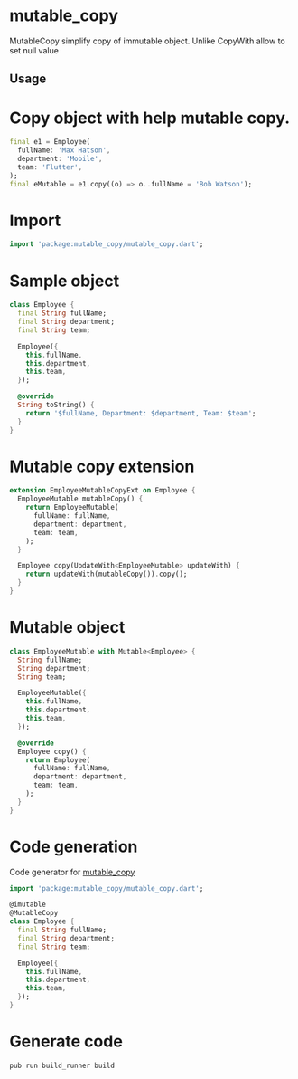 # mutable_copy

MutableCopy simplify copy of immutable object. Unlike CopyWith allow to set null value

## Usage

# Copy object with help mutable copy.

```dart
final e1 = Employee(
  fullName: 'Max Hatson',
  department: 'Mobile',
  team: 'Flutter',
);
final eMutable = e1.copy((o) => o..fullName = 'Bob Watson');
```

# Import

```dart
import 'package:mutable_copy/mutable_copy.dart';
```

# Sample object
```dart
class Employee {
  final String fullName;
  final String department;
  final String team;

  Employee({
    this.fullName,
    this.department,
    this.team,
  });

  @override
  String toString() {
    return '$fullName, Department: $department, Team: $team';
  }
}
```

# Mutable copy extension

```dart
extension EmployeeMutableCopyExt on Employee {
  EmployeeMutable mutableCopy() {
    return EmployeeMutable(
      fullName: fullName,
      department: department,
      team: team,
    );
  }

  Employee copy(UpdateWith<EmployeeMutable> updateWith) {
    return updateWith(mutableCopy()).copy();
  }
}
```

# Mutable object

```dart
class EmployeeMutable with Mutable<Employee> {
  String fullName;
  String department;
  String team;

  EmployeeMutable({
    this.fullName,
    this.department,
    this.team,
  });

  @override
  Employee copy() {
    return Employee(
      fullName: fullName,
      department: department,
      team: team,
    );
  }
}
```

# Code generation
Code generator for [mutable_copy](https://pub.dev/packages/mutable_copy_generator/)

```dart
import 'package:mutable_copy/mutable_copy.dart';

@imutable
@MutableCopy
class Employee {
  final String fullName;
  final String department;
  final String team;

  Employee({
    this.fullName,
    this.department,
    this.team,
  });
}
```

# Generate code 
```
pub run build_runner build
```

